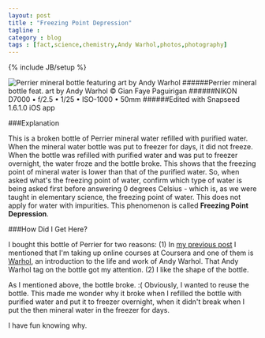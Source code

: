```yaml
---
layout: post
title : "Freezing Point Depression"
tagline : 
category : blog
tags : [fact,science,chemistry,Andy Warhol,photos,photography]
---
```

{% include JB/setup %}

![Perrier mineral bottle featuring art by Andy Warhol](http://i.imgur.com/Yxc9cUT.jpg)
######Perrier mineral bottle feat. art by Andy Warhol &copy; Gian Faye Paguirigan
######NIKON D7000 &bullet; f/2.5 &bullet; 1/25 &bullet; ISO-1000 &bullet; 50mm
######Edited with Snapseed 1.6.1.0 iOS app

###Explanation

This is a broken bottle of Perrier mineral water refilled with purified water. When the mineral water bottle was put to freezer for days, it did not freeze. When the bottle was refilled with purified water and was put to freezer overnight, the water froze and the bottle broke. This shows that the freezing point of mineral water is lower than that of the purified water. So, when asked what's the freezing point of water, confirm which type of water is being asked first before answering 0 degrees Celsius - which is, as we were taught in elementary science, the freezing point of water. This does not apply for water with impurities. This phenomenon is called **Freezing Point Depression**.

###How Did I Get Here?

I bought this bottle of Perrier for two reasons: (1) In [my previous post](/blog/mooc-summer-2014/) I mentioned that I'm taking up online courses at Coursera and one of them is [Warhol](https://www.coursera.org/course/warhol), an introduction to the life and work of Andy Warhol. That Andy Warhol tag on the bottle got my attention. (2) I like the shape of the bottle. 

As I mentioned above, the bottle broke. :( Obviously, I wanted to reuse the bottle. This made me wonder why it broke when I refilled the bottle with purified water and put it to freezer overnight, when it didn't break when I put the then mineral water in the freezer for days. 

I have fun knowing why.